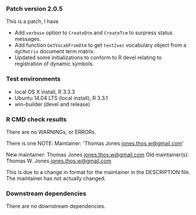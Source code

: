 ### Patch version 2.0.5
This is a patch, I have
* Add `verbose` option to `CreateDtm` and `CreateTcm` to surpress status messages.
* Add function `GetVocabFromDtm` to get `text2vec` vocabulary object from a `dgCMatrix` 
  document term matrix.
* Updated some initializations to conform to R devel relating to registration of 
  dynamic symbols.

### Test environments
* local OS X install, R 3.3.3
* Ubuntu 14.04 LTS (local install), R 3.3.1
* win-builder (devel and release)

### R CMD check results
There are no WARNINGs, or ERRORs.

There is one NOTE: 
Maintainer: 'Thomas Jones <jones.thos.w@gmail.com>'

New maintainer:
  Thomas Jones <jones.thos.w@gmail.com>
Old maintainer(s):
  Thomas W. Jones <jones.thos.w@gmail.com>
  
This is due to a change in format for the maintainer in the DESCRIPTION file.
The maintainer has not actually changed.

### Downstream dependencies
There are no downstream dependencies. 

